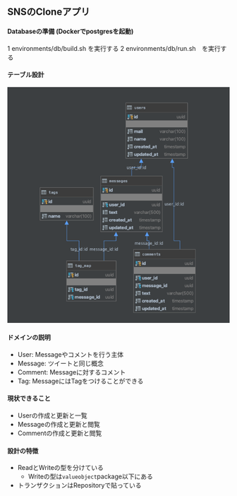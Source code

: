 ## SNSのCloneアプリ

#### Databaseの準備 (Dockerでpostgresを起動)
1 environments/db/build.sh を実行する
2 environments/db/run.sh　を実行する

#### テーブル設計
![テーブル設計](/table.png) 

#### ドメインの説明
+ User: Messageやコメントを行う主体
+ Message: ツイートと同じ概念
+ Comment: Messageに対するコメント
+ Tag: MessageにはTagをつけることができる

#### 現状できること
+ Userの作成と更新と一覧
+ Messageの作成と更新と閲覧
+ Commentの作成と更新と閲覧
#### 設計の特徴
+ ReadとWriteの型を分けている
    + Writeの型は`valueobject`package以下にある
+ トランザクションはRepositoryで貼っている
